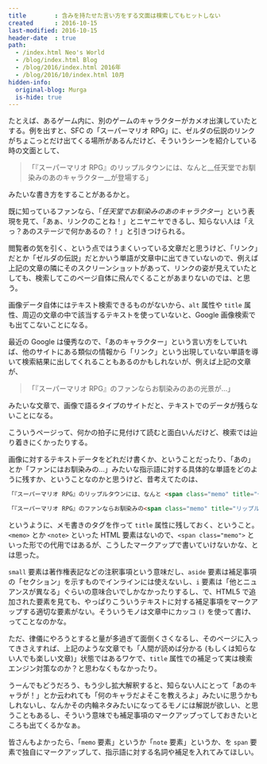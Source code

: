 ```yaml
---
title        : 含みを持たせた言い方をする文面は検索してもヒットしない
created      : 2016-10-15
last-modified: 2016-10-15
header-date  : true
path:
  - /index.html Neo's World
  - /blog/index.html Blog
  - /blog/2016/index.html 2016年
  - /blog/2016/10/index.html 10月
hidden-info:
  original-blog: Murga
  is-hide: true
---
```


たとえば、あるゲーム内に、別のゲームのキャラクターがカメオ出演していたとする。例を出すと、SFC の「スーパーマリオ RPG」に、ゼルダの伝説のリンクがちょこっとだけ出てくる場所があるんだけど、そういうシーンを紹介している時の文面として、

> 「『スーパーマリオ RPG』のリップルタウンには、なんと__任天堂でお馴染みのあのキャラクター__が登場する」

みたいな書き方をすることがあるかと。

既に知っているファンなら、「_任天堂でお馴染みのあのキャラクター_」という表現を見て、「あぁ、リンクのことね！」とニヤニヤできるし、知らない人は「えっ？あのステージで何かあるの？！」と引きつけられる。

閲覧者の気を引く、という点ではうまくいっている文章だと思うけど、「リンク」だとか「ゼルダの伝説」だとかいう単語が文章中に出てきていないので、例えば上記の文章の隣にそのスクリーンショットがあって、リンクの姿が見えていたとしても、検索してこのページ自体に飛んでくることがあまりないのでは、と思う。

画像データ自体にはテキスト検索できるものがないから、`alt` 属性や `title` 属性、周辺の文章の中で該当するテキストを使っていないと、Google 画像検索でも出てこないことになる。

最近の Google は優秀なので、「あのキャラクター」という言い方をしていれば、他のサイトにある類似の情報から「リンク」という出現していない単語を導いて検索結果に出してくれることもあるのかもしれないが、例えば上記の文章が、

> 「『スーパーマリオ RPG』のファンならお馴染みのあの光景が…」

みたいな文章で、画像で語るタイプのサイトだと、テキストでのデータが残らないことになる。

こういうページって、何かの拍子に見付けて読むと面白いんだけど、検索では辿り着きにくかったりする。

画像に対するテキストデータをどれだけ書くか、ということだったり、「あの」とか「ファンにはお馴染みの…」みたいな指示語に対する具体的な単語をどのように残すか、ということなのかと思うけど、昔考えてたのは、

```html
「『スーパーマリオ RPG』のリップルタウンには、なんと <span class="memo" title="ゼルダの伝説のリンク">任天堂でお馴染みのあのキャラクター</span>が登場する」

「『スーパーマリオ RPG』のファンならお馴染みの<span class="memo" title="リップルタウンの宿屋にリンクが寝ている">あの光景</span>が…」
```

というように、メモ書きのタグを作って `title` 属性に残しておく、ということ。`<memo>` とか `<note>` といった HTML 要素はないので、`<span class="memo">` といった形での代用ではあるが、こうしたマークアップで書いていけないかな、とは思った。

`small` 要素は著作権表記などの注釈事項という意味だし、`aside` 要素は補足事項の「セクション」を示すものでインラインには使えないし、`i` 要素は「他とニュアンスが異なる」ぐらいの意味合いでしかなかったりするし、で、HTML5 で追加された要素を見ても、やっぱりこういうテキストに対する補足事項をマークアップする適切な要素がない。そういうモノは文章中にカッコ `()` を使って書け、ってことなのかな。

ただ、律儀にやろうとすると量が多過ぎて面倒くさくなるし、そのページに入ってきさえすれば、上記のような文章でも「人間が読めば分かる (もしくは知らない人でも楽しい文章)」状態ではあるワケで、`title` 属性での補足って実は検索エンジン対策なのか？と思わなくもなかったり。

うーんでもどうだろう、もう少し拡大解釈すると、知らない人にとって「あのキャラが！」とか云われても「何のキャラだよそこを教えろよ」みたいに思うかもしれないし、なんかその内輪ネタみたいになってるモノには解説が欲しい、と思うこともあるし、そういう意味でも補足事項のマークアップってしておきたいところも出てくるかなぁ。

皆さんもよかったら、「`memo` 要素」というか「`note` 要素」というか、を `span` 要素で独自にマークアップして、指示語に対する名詞や補足を入れてみてほしい。

